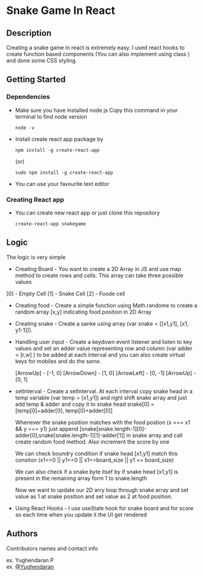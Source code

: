 # Snake Game In React 

## Description

Creating a snake game in react is extremely easy. I used react hooks to create function based components (You can also implement using class ) and done some CSS styling. 

## Getting Started

### Dependencies

* Make sure you have installed node js 
    Copy this command in your terminal to find node version
    ```
    node -v
    ```
* Install create react app package by 
    ```
    npm install -g create-react-app
    ```
    (or)
    ```
    sudo npm install -g create-react-app
    ```
* You can use your favourite text editor

### Creating React app 

* You can create new react app or just clone this repository 
    ```
    create-react-app snakegame
    ```

## Logic

The logic is very simple 
* Creating Board - You want to create a 2D Array in JS and use map method to create rows and cells. This array can take three possible values

[0] - Empty Cell
[1] - Snake Cell
[2] - Foode cell

* Creating food - Create a simple function using Math.randome to create a random array [x,y] indicating food position in 2D Array

* Creating snake - Create a sanke using array (var snake = [[x1,y1], [x1, y1-1]]). 

* Handling user input  - Create a keydown event listener and listen to key values and set an adder value representing row and column (var adder = [r,w] ) to be added at each interval and you can also create virtual keys for mobiles and do the same.

    [ArrowUp] - [-1, 0] 
    [ArrowDown] - [1, 0] 
    [ArrowLeft] - [0, -1] 
    [ArrowUp] - [0, 1]  

* setInterval - Create a setInterval. At each interval copy snake head in a temp variable (var temp = [x1,y1]) and right shift snake array and just add temp & adder and copy it to snake head
    snake[0] = [temp[0]+adder[0], temp[0]+adder[0]]

    Whenever the snake  position matches with the food postion (x === x1 && y === y1) just append [snake[snake.length-1][0]-adder[0],snake[snake.length-1][1]-adder[1]] in snake    array and call create random food method. Also increment the score by one

    We can check boundry condition if snake head [x1,y1] match this consiton (x1==0 || y1==0 || x1==board_size || y1 == board_size)

    We can also check if a snake byte itsef by if snake head [x1,y1] is present in the remaining array form 1 to snake.length 

    Now we want to update our 2D arry loop through snake array and set value as 1 at snake position and set value as 2 at food position.

* Using React Hooks - I use useState hook for snake board and for score so each time when you update it the UI get rendered        

## Authors

Contributors names and contact info

ex. Yughendaran P  
ex. [@Yughendaran](https://www.linkedin.com/in/yughendaran-palanivel-68a5a2211)
